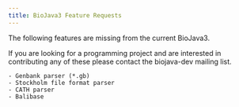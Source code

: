 ```yaml
---
title: BioJava3 Feature Requests
---
```


The following features are missing from the current BioJava3.

If you are looking for a programming project and are interested in
contributing any of these please contact the biojava-dev mailing list.

`- Genbank parser (*.gb) `  
`- Stockholm file format parser`  
`- CATH parser`  
`- Balibase`
